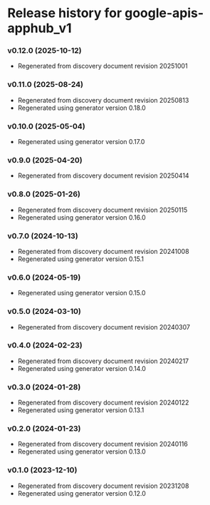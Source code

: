 # Release history for google-apis-apphub_v1

### v0.12.0 (2025-10-12)

* Regenerated from discovery document revision 20251001

### v0.11.0 (2025-08-24)

* Regenerated from discovery document revision 20250813
* Regenerated using generator version 0.18.0

### v0.10.0 (2025-05-04)

* Regenerated using generator version 0.17.0

### v0.9.0 (2025-04-20)

* Regenerated from discovery document revision 20250414

### v0.8.0 (2025-01-26)

* Regenerated from discovery document revision 20250115
* Regenerated using generator version 0.16.0

### v0.7.0 (2024-10-13)

* Regenerated from discovery document revision 20241008
* Regenerated using generator version 0.15.1

### v0.6.0 (2024-05-19)

* Regenerated using generator version 0.15.0

### v0.5.0 (2024-03-10)

* Regenerated from discovery document revision 20240307

### v0.4.0 (2024-02-23)

* Regenerated from discovery document revision 20240217
* Regenerated using generator version 0.14.0

### v0.3.0 (2024-01-28)

* Regenerated from discovery document revision 20240122
* Regenerated using generator version 0.13.1

### v0.2.0 (2024-01-23)

* Regenerated from discovery document revision 20240116
* Regenerated using generator version 0.13.0

### v0.1.0 (2023-12-10)

* Regenerated from discovery document revision 20231208
* Regenerated using generator version 0.12.0

